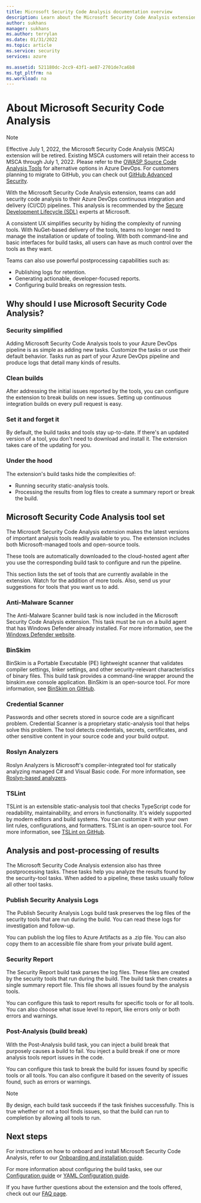 ```yaml
---
title: Microsoft Security Code Analysis documentation overview
description: Learn about the Microsoft Security Code Analysis extension. With this extension, you can add security code analysis to Azure DevOps CI/ID pipelines.
author: sukhans
manager: sukhans
ms.author: terrylan
ms.date: 01/31/2022
ms.topic: article
ms.service: security
services: azure

ms.assetid: 521180dc-2cc9-43f1-ae87-2701de7ca6b8
ms.tgt_pltfrm: na
ms.workload: na
---
```

# About Microsoft Security Code Analysis

> [!Note]
> Effective July 1, 2022, the Microsoft Security Code Analysis (MSCA) extension will be retired. Existing MSCA customers will retain their access to MSCA through July 1, 2022. Please refer to the [OWASP Source Code Analysis Tools](https://owasp.org/www-community/Source_Code_Analysis_Tools) for alternative options in Azure DevOps. For customers planning to migrate to GitHub, you can check out [GitHub Advanced Security](https://docs.github.com/github/getting-started-with-github/about-github-advanced-security).

With the Microsoft Security Code Analysis extension, teams can add security code analysis to their Azure DevOps continuous integration and delivery (CI/CD) pipelines. This analysis is recommended by the [Secure Development Lifecycle (SDL)](https://www.microsoft.com/securityengineering/sdl/practices) experts at Microsoft.

A consistent UX simplifies security by hiding the complexity of running tools. With NuGet-based delivery of the tools, teams no longer need to manage the installation or update of tooling. With both command-line and basic interfaces for build tasks, all users can have as much control over the tools as they want.

Teams can also use powerful postprocessing capabilities such as:

- Publishing logs for retention.
- Generating actionable, developer-focused reports.
- Configuring build breaks on regression tests.

## Why should I use Microsoft Security Code Analysis?

### Security simplified

Adding Microsoft Security Code Analysis tools to your Azure DevOps pipeline is as simple as adding new tasks. Customize the tasks or use their default behavior. Tasks run as part of your Azure DevOps pipeline and produce logs that detail many kinds of results.

### Clean builds

After addressing the initial issues reported by the tools, you can configure the extension to break builds on new issues. Setting up continuous integration builds on every pull request is easy.

### Set it and forget it

By default, the build tasks and tools stay up-to-date. If there's an updated version of a tool, you don't need to download and install it. The extension takes care of the updating for you.

### Under the hood

The extension's build tasks hide the complexities of:
  - Running security static-analysis tools.
  - Processing the results from log files to create a summary report or break the build.

## Microsoft Security Code Analysis tool set

The Microsoft Security Code Analysis extension makes the latest versions of important analysis tools readily available to you. The extension includes both Microsoft-managed tools and open-source tools.

These tools are automatically downloaded to the cloud-hosted agent after you use the corresponding build task to configure and run the pipeline.

This section lists the set of tools that are currently available in the extension. Watch for the addition of more tools. Also, send us your suggestions for tools that you want us to add.

### Anti-Malware Scanner

The Anti-Malware Scanner build task is now included in the Microsoft Security Code Analysis extension. This task must be run on a build agent that has Windows Defender already installed. For more information, see the [Windows Defender website](https://aka.ms/defender).

### BinSkim

BinSkim is a Portable Executable (PE) lightweight scanner that validates compiler settings, linker settings, and other security-relevant characteristics of binary files. This build task provides a command-line wrapper around the binskim.exe console application. BinSkim is an open-source tool. For more information, see [BinSkim on GitHub](https://github.com/Microsoft/binskim).

### Credential Scanner

Passwords and other secrets stored in source code are a significant problem. Credential Scanner is a proprietary static-analysis tool that helps solve this problem. The tool detects credentials, secrets, certificates, and other sensitive content in your source code and your build output.

### Roslyn Analyzers

Roslyn Analyzers is Microsoft's compiler-integrated tool for statically analyzing managed C# and Visual Basic code. For more information, see [Roslyn-based analyzers](/dotnet/fundamentals/code-analysis/quality-rules/security-warnings).

### TSLint

TSLint is an extensible static-analysis tool that checks TypeScript code for readability, maintainability, and errors in functionality. It's widely supported by modern editors and build systems. You can customize it with your own lint rules, configurations, and formatters. TSLint is an open-source tool. For more information, see [TSLint on GitHub](https://github.com/palantir/tslint).

## Analysis and post-processing of results

The Microsoft Security Code Analysis extension also has three postprocessing tasks. These tasks help you analyze the results found by the security-tool tasks. When added to a pipeline, these tasks usually follow all other tool tasks.

### Publish Security Analysis Logs

The Publish Security Analysis Logs build task preserves the log files of the security tools that are run during the build. You can read these logs for investigation and follow-up.

You can publish the log files to Azure Artifacts as a .zip file. You can also copy them to an accessible file share from your private build agent.

### Security Report

The Security Report build task parses the log files. These files are created by the security tools that run during the build. The build task then creates a single summary report file. This file shows all issues found by the analysis tools.

You can configure this task to report results for specific tools or for all tools. You can also choose what issue level to report, like errors only or both errors and warnings.

### Post-Analysis (build break)

With the Post-Analysis build task, you can inject a build break that purposely causes a build to fail. You inject a build break if one or more analysis tools report issues in the code.

You can configure this task to break the build for issues found by specific tools or all tools. You can also configure it based on the severity of issues found, such as errors or warnings.

>[!NOTE]
>By design, each build task succeeds if the task finishes successfully. This is true whether or not a tool finds issues, so that the build can run to completion by allowing all tools to run.

## Next steps

For instructions on how to onboard and install Microsoft Security Code Analysis, refer to our [Onboarding and installation guide](security-code-analysis-onboard.md).

For more information about configuring the build tasks, see our [Configuration guide](security-code-analysis-customize.md) or [YAML Configuration guide](yaml-configuration.md).

If you have further questions about the extension and the tools offered, check out our [FAQ page](security-code-analysis-faq.yml).